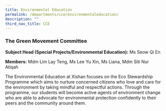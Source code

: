 ```yaml
---
title: Environmental Education
permalink: /departments/cce/environmentaleducation/
description: ""
third_nav_title: CCE
---
```

### The Green Movement Committee

**Subject Head (Special Projects/Environmental Education):** Ms Seow Qi En

**Members:** Mdm Lim Lay Teng, Ms Lee Yu Xin, Ms Liana, Mdm Siti Nur Atiqah

The Environmental Education at Xishan focuses on the Eco Stewardship Programme which aims to nurture concerned citizens who love and care for the environment by taking mindful and respectful actions. Through the programme, our students will become active agents of environment change who are able to advocate for environmental protection confidently to their peers and the community around them.